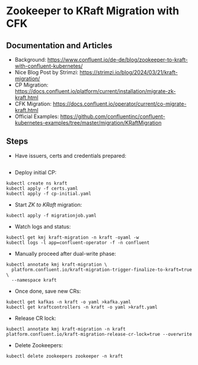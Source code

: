 # Zookeeper to KRaft Migration with CFK

## Documentation and Articles
* Background: https://www.confluent.io/de-de/blog/zookeeper-to-kraft-with-confluent-kubernetes/
* Nice Blog Post by Strimzi: https://strimzi.io/blog/2024/03/21/kraft-migration/
* CP Migration: https://docs.confluent.io/platform/current/installation/migrate-zk-kraft.html
* CFK Migration: https://docs.confluent.io/operator/current/co-migrate-kraft.html
* Official Examples: https://github.com/confluentinc/confluent-kubernetes-examples/tree/master/migration/KRaftMigration

## Steps
* Have issuers, certs and credentials prepared:
```shell

```

* Deploy initial CP:
```shell
kubectl create ns kraft
kubectl apply -f certs.yaml
kubectl apply -f cp-initial.yaml
```
* Start *ZK to KRaft* migration:
```shell
kubectl apply -f migrationjob.yaml
```
* Watch logs and status:
```shell
kubectl get kmj kraft-migration -n kraft -oyaml -w
kubectl logs -l app=confluent-operator -f -n confluent
```
* Manually proceed after dual-write phase:
```shell
kubectl annotate kmj kraft-migration \
  platform.confluent.io/kraft-migration-trigger-finalize-to-kraft=true \
  --namespace kraft
```
* Once done, save new CRs:
```shell
kubectl get kafkas -n kraft -o yaml >kafka.yaml
kubectl get kraftcontrollers -n kraft -o yaml >kraft.yaml
```
* Release CR lock:
```shell
kubectl annotate kmj kraft-migration -n kraft platform.confluent.io/kraft-migration-release-cr-lock=true --overwrite
```
* Delete Zookeepers:
```shell
kubectl delete zookeepers zookeeper -n kraft
```